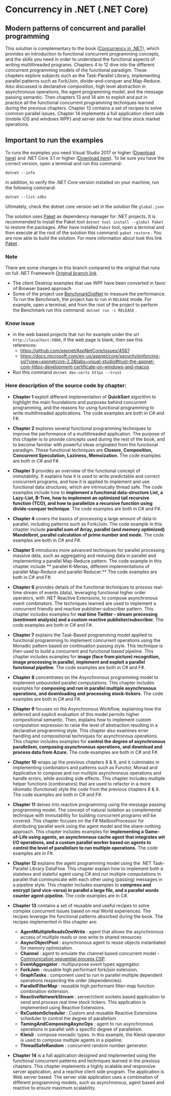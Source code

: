 # Concurrency in .NET  (.NET Core)
## Modern patterns of concurrent and parallel programming 

This solution is complementary to the book ([Concurrency in .NET](https://www.manning.com/books/concurrency-in-dot-net)), which provides an introduction to functional concurrent programming concepts, and the skills you need in order to understand the functional aspects of writing multithreaded programs.
Chapters 4 to 12 dive into the different concurrent programming models of the functional paradigm. These chapters explore subjects such as the Task-Parallel Library, implementing parallel patterns such as Fork/Join, divide-and-conquer and Map-Reduce.  Also discussed is declarative composition, high level abstraction in asynchronous operations, the agent programming model, and the message passing semantic.
Then chapters 13 and 14 aim to exploit and put in practice all the functional concurrent programming techniques learned during the previous chapters. Chapter 13 contains a set of recipes to solve common parallel issues. Chapter 14 implements a full application client side (mobile iOS and windows WPF) and server side for real time stock market operations.

## **Important to run the examples**

To runs the examples you need Visual Studio 2017 or higher ([Download here](https://www.visualstudio.com)) and .NET Core 3.1 or higher ([Download here](https://dotnet.microsoft.com/download)).
To be sure you have the correct version, open a terminal and run this command:
```dotent 
dotnet --info
```
in addition, to verify the .NET Core version installed on your machine, run the following command:
```dotent 
dotnet --list-sdks
```
Ultimately, check the dotnet core version set in the solution file `global.json`

The solution uses [Paket](https://fsprojects.github.io/Paket/installation.html) as dependency manager for .NET projects. It is recommended to install the Paket tool 
```dotnet tool install --global Paket``` to restore the packages. After have installed `Paket` tool, open a terminal and then execute at the root of the solution this command:
```paket restore``` . You are now able to build the solution.
For more information about look this link [Paket](https://fsprojects.github.io/Paket/installation.html) .


  
### **Note**

There are some changes in this branch compared to the original that runs on full .NET Framework [Original branch link](https://github.com/rikace/fConcBook).
- The client Desktop examples that use WPF have been converted in favor of Browser based approach
- Some of the project use [BenchmarkDotNet](https://github.com/dotnet/BenchmarkDotNet) to measure the performance. To run the Benchmark, the project has to run in `RELEASE` mode. For example, open a terminal, and from the root of the project to perform the Benchmark run this command:
```dotnet run -c RELEASE``` . 


### Know issue
- in the web based projects that run for example under the url `http://localhost:5000`, if the web page is blank, then see this references: 
	- https://github.com/aspnet/AspNetCore/issues/4587 
	- https://docs.microsoft.com/en-us/aspnet/core/security/enforcing-ssl?view=aspnetcore-2.2&tabs=visual-studio#trust-the-aspnet-core-https-development-certificate-on-windows-and-macos
- Run this command  `dotnet dev-certs https --trust`

### **Here description of the source code by chapter:**

- **Chapter 1** exploit different implementation of **QuickSort** algorithm to highlight the main foundations and purposes behind concurrent programming, and the reasons for using functional programming to write multithreaded applications. The code examples are both in C# and F#.

- **Chapter 2** explores several functional programming techniques to improve the performance of a multithreaded application. The purpose of this chapter is to provide concepts used during the rest of the book, and to become familiar with powerful ideas originated from the functional paradigm. These functional techniques are **Closure, Composition, Concurrent Speculation, Laziness, Memoization**. The code examples are both in C# and F#.

- **Chapter 3** provides an overview of the functional concept of immutability. It explains how it is used to write predictable and correct concurrent programs, and how it is applied to implement and use functional data structures, which are intrinsically thread safe. The code examples include how to **implement a functional data-structure List, a Lazy-List, B-Tree, how to implement an optimized tail recursive function (TCO), and how to parallelize a recursive function using divide-conquer technique**. The code examples are both in C# and F#.

- **Chapter 4** covers the basics of processing a large amount of data in parallel, including patterns such as Fork/Join. The code example in this chapter include **parallel sum of Array, parallel (and memory optimized) Mandelbrot, parallel calculation of prime number and mode.** The code examples are both in C# and F#.

- **Chapter 5** introduces more advanced techniques for parallel processing massive data, such as aggregating and reducing data in parallel and implementing a parallel Map-Reduce pattern. The code example in this chapter include ** parallel K-Menas, different implementations of parallel Map-Reduce and parallel Reducer.** The code examples are both in C# and F#.
	
- **Chapter 6** provides details of the functional techniques to process real-time stream of events (data), leveraging functional higher order operators, with .NET Reactive Extensions, to compose asynchronous event combinators. The techniques learned are used to implement a concurrent friendly and reactive publisher-subscriber pattern. This chapter includes examples for **real time Twitter - stream processing (sentiment analysis) and a custom reactive publisher/subscriber.** The code examples are both in C# and F#.

- **Chapter 7** explains the Task-Based programming model applied to functional programming to implement concurrent operations using the Monadic pattern based on continuation passing style. This technique is then used to build a concurrent and functional based pipeline. This chapter includes examples for **image (face from picture) recognition, image processing in parallel, implement and exploit a parallel functional pipeline**. The code examples are both in C# and F#.

- **Chapter 8** concentrates on the Asynchronous programming model to implement unbounded parallel computations.  This chapter includes examples for **composing and run in parallel multiple asynchronous operations, and downloading and processing stock-tickers.** The code examples are both in C# and F#.

- **Chapter 9** focuses on the Asynchronous Workflow, explaining how the deferred and explicit evaluation of this model permits higher compositional semantic. Then, explains how to implement custom computation expression to raise the level of abstraction resulting in a declarative programming style.
This chapter also examines error handling and compositional techniques for asynchronous operations. 
This chapter includes examples for **control the degree of asynchronous parallelism, composing asynchronous operations, and download and process data from Azure.** The code examples are both in C# and F#.

- **Chapter 10** wraps up the previous chapters 8 & 9, and it culminates in implementing combinators and patterns such as Functor, Monad and Applicative to compose and run multiple asynchronous operations and handle errors, while avoiding side effects. This chapter includes multiple helper functions (combinators) that are used to refactor in a more idiomatic (functional) style the code from the previous chapters 8 & 9. The code examples are both in C# and F#.

- **Chapter 11** delves into reactive programming using the message passing programming model.  The concept of natural isolation as complemental technique with immutability for building concurrent programs will be covered. This chapter focuses on the F# MailboxProcessor for distributing parallel work using the agent model and the share-nothing approach. This chapter includes examples for **implementing a Game-of-Life using agents, an asynchronous cache agent that integrates wit I/O operations, and a custom parallel worker based on agents to control the level of parallelism to run multiple operations.** The code examples are in F#.

- **Chapter 12** explains the agent programming model using the .NET Task-Parallel Library DataFlow. This chapter explain how to implement both a stateless and stateful agent using C# and run multiple computations in parallel that communicate with each other using (passing) messages in a pipeline style. This chapter includes examples to **compress and encrypt (and vice-versa) in parallel a large file, and a parallel words counter agent-pipeline.** The code examples are in C#.
 
- **Chapter 13** contains a set of reusable and useful recipes to solve complex concurrent issues based on real World experiences. The recipes leverage the functional patterns absorbed during the book. The recipes implemented in this chapter are:
	- **AgentMultipleReadsOneWrite** : agent that allows the asynchronous access of multiple reads or one write to shared resources 
	- **AsyncObjectPool** : asynchronous agent to reuse objects instantiated for memory optimization.
	- **Channel** : agent to emulate the channel based concurrent model - [Communication sequential process CSP](https://en.wikipedia.org/wiki/Communicating_sequential_processes).
	- **EventAggregator** : multipurpose event types aggregator.
	- **ForkJoin** : reusable high performant fork/join extension.
	- **GraphTasks** : component used to run in parallel multiple dependent operations respecting the order (dependencies).
	- **ParallelFilterMap** : reusable high performant filter-map function combination extension.
	- **ReactiveNetworkStream** : server/client sockets based application to send and process real time stock tickers. This application is implemented using Reactive Extensions.
	- **RxCustomScheduler** : Custom and reusable Reactive Extensions scheduler to control the degree of parallelism 
	- **TamingAndComposingAsyncOps** : agent to run asynchronous operations in parallel with a specific degree of parallelism.
	- **Kleisli** : compose monadic types. In this example, the Kleisli operator is used to compose multiple agents in a pipeline.
	- **ThreadSafeRandom** : concurrent random number generator.
	
- **Chapter 14** is a full application designed and implemented using the functional concurrent patterns and techniques learned in the previous chapters. This chapter implements a highly scalable and responsive server application, and a reactive client side program. The application is Web server based. The server side application uses a combination of different programming models, such as asynchronous, agent based and reactive to ensure maximum scalability.
